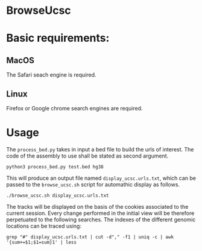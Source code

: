 # BrowseUcsc

# Basic requirements:
## MacOS
The Safari seach engine is required.

## Linux
Firefox or Google chrome search engines are required.

# Usage
The `process_bed.py` takes in input a bed file to build the urls of interest. The code of the assembly to use shall be stated as second argument.
```
python3 process_bed.py test.bed hg38
```

This will produce an output file named `display_ucsc.urls.txt`, which can be passed to the `browse_ucsc.sh` script for automathic display as follows.
```
./browse_ucsc.sh display_ucsc.urls.txt
```

The tracks will be displayed on the basis of the cookies associated to the current session. Every change performed in the initial view will be therefore perpetuated to the following searches.
The indexes of the different genomic locations can be traced using:
```
grep "#" display_ucsc.urls.txt | cut -d"," -f1 | uniq -c | awk '{sum+=$1;$1=sum}1' | less
```
